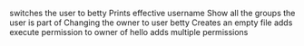 switches the user to betty
Prints effective username
Show all the groups the user is part of
Changing the owner to user betty
Creates an empty file
adds execute permission to owner of hello
adds multiple permissions
